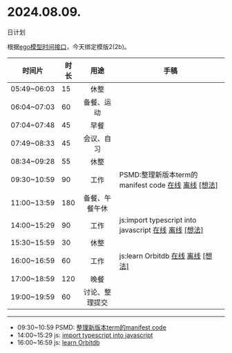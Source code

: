 # 2024.08.09.
日计划

根据[ego模型时间接口](https://gitee.com/hyg/blog/blob/master/timeflow.md)，今天绑定模版2(2b)。

| 时间片 | 时长 | 用途 | 手稿 |
| --- | --- | :---: | --- |
| 05:49~06:03 | 15 | 休整 |  |
| 06:04~07:03 | 60 | 备餐、运动 |  |
| 07:04~07:48 | 45 | 早餐 |  |
| 07:49~08:33 | 45 | 会议、自习 |  |
| 08:34~09:28 | 55 | 休整 |  |
| 09:30~10:59 | 90 | 工作 | PSMD:整理新版本term的manifest code [在线](http://simp.ly/p/WZ077p) [离线](../../draft/2024/08/20240809093000.md) <a href="mailto:huangyg@mars22.com?subject=关于2024.08.09.[PSMD:整理新版本term的manifest code]任务&body=日期: 20240809%0D%0A序号: 5%0D%0A手稿:../../draft/2024/08/20240809093000.md%0D%0A---请勿修改邮件主题及以上内容 从下一行开始写您的想法---%0D%0A">[想法]</a> |
| 11:00~13:59 | 180 | 备餐、午餐午休 |  |
| 14:00~15:29 | 90 | 工作 | js:import typescript into javascript [在线](http://simp.ly/p/lsBYG9) [离线](../../draft/2024/08/20240809140000.md) <a href="mailto:huangyg@mars22.com?subject=关于2024.08.09.[js:import typescript into javascript]任务&body=日期: 20240809%0D%0A序号: 7%0D%0A手稿:../../draft/2024/08/20240809140000.md%0D%0A---请勿修改邮件主题及以上内容 从下一行开始写您的想法---%0D%0A">[想法]</a> |
| 15:30~15:59 | 30 | 休整 |  |
| 16:00~16:59 | 60 | 工作 | js:learn Orbitdb [在线](http://simp.ly/p/MpcbHD) [离线](../../draft/2024/08/20240809160000.md) <a href="mailto:huangyg@mars22.com?subject=关于2024.08.09.[js:learn Orbitdb]任务&body=日期: 20240809%0D%0A序号: 9%0D%0A手稿:../../draft/2024/08/20240809160000.md%0D%0A---请勿修改邮件主题及以上内容 从下一行开始写您的想法---%0D%0A">[想法]</a> |
| 17:00~18:59 | 120 | 晚餐 |  |
| 19:00~19:59 | 60 | 讨论、整理提交 |  |

---

- 09:30~10:59	PSMD: [整理新版本term的manifest code](../../draft/2024/08/20240809093000.md)
- 14:00~15:29	js: [import typescript into javascript](../../draft/2024/08/20240809140000.md)
- 16:00~16:59	js: [learn Orbitdb](../../draft/2024/08/20240809160000.md)
